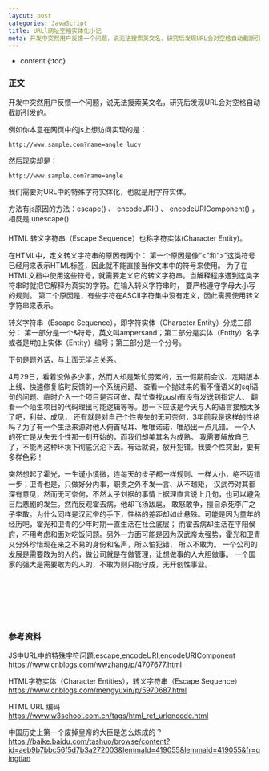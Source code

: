 ```yaml
---
layout: post
categories: JavaScript
title: URLl网址空格实体化小记
meta: 开发中突然用户反馈一个问题，说无法搜索英文名，研究后发现URL会对空格自动截断引发的。
---
```


* content
{:toc}

### 正文

开发中突然用户反馈一个问题，说无法搜索英文名，研究后发现URL会对空格自动截断引发的。

例如你本意在网页中的js上想访问实现的是：
```
http://www.sample.com?name=angle lucy
```

然后现实却是：
```
http://www.sample.com?name=angle
```

我们需要对URL中的特殊字符实体化，也就是用字符实体。

方法有js原因的方法：escape() 、 encodeURI() 、 encodeURIComponent() ， 相反是 unescape()

#### 

HTML 转义字符串（Escape Sequence）也称字符实体(Character Entity)。

在HTML中，定义转义字符串的原因有两个：
第一个原因是像“<”和“>”这类符号已经用来表示HTML标签，因此就不能直接当作文本中的符号来使用。
为了在HTML文档中使用这些符号，就需要定义它的转义字符串。当解释程序遇到这类字符串时就把它解释为真实的字符。在输入转义字符串时，
要严格遵守字母大小写的规则。
第二个原因是，有些字符在ASCII字符集中没有定义，因此需要使用转义字符串来表示。

转义字符串（Escape Sequence），即字符实体（Character Entity）分成三部分：
第一部分是一个&符号，英文叫ampersand；第二部分是实体（Entity）名字或者是#加上实体（Entity）编号；第三部分是一个分号。



下句是题外话，与上面无半点关系。

4月29日，看着没做多少事，然而人却是繁忙劳累的，五一假期前会议、定期版本上线、快速修复临时反馈的一个系统问题、
查看一个抛过来的看不懂语义的sql语句的问题、临时介入一个项目是否可做、帮忙查找push有没有发送到指定人、
翻看一个陌生项目的代码理出可能逻辑等等。想一下应该是今天与人的语言接触太多了吧，利益、成见，
还有就是对自己个性丧失的无可奈何，3年前我是这样的性格吗？为了有一个生活来源对他人俯首帖耳、唯唯诺诺，唯恐出一点儿错。
一个人的死亡是从失去个性那一刻开始的，而我们却美其名为成熟。
我需要解放自己了，不能再这种环境下彻底沉沦下去。有话就说，放开犯错。我要个性突出，要有多样色彩！

突然想起了霍光，一生谨小慎微，连每天的步子都一样规则、一样大小，绝不迈错一步；卫青也是，只做好分内事，职责之外不发一言、从不越矩，
汉武帝对其都深有意见，然而无可奈何，不然太子刘据的事情上据理直言说上几句，也可以避免日后悲剧的发生。然而反观霍去病，他却飞扬跋扈，
敢怒敢争，擅自杀死李广之子李敢。为什么同样是汉武帝的手下，性格的差距却如此悬殊。可能是因为童年的经历吧，霍光和卫青的少年时期一直生活在社会底层；
而霍去病却生活在平阳侯府，不用考虑和面对吃饭问题。另外一方面可能是因为汉武帝太强势，霍光和卫青又分外珍惜现在来之不易的身份和名声，所以怕犯错，
所以不敢为。
一个公司的发展是需要敢为的人的，做公司就是在做管理，让想做事的人大胆做事。
一个国家的强大是需要敢为的人的，不敢为则只能守成，无开创性事业。


<br/><br/><br/><br/><br/>
### 参考资料

JS中URL中的特殊字符问题:escape,encodeURI,encodeURIComponent <https://www.cnblogs.com/wwzhang/p/4707677.html>

HTML字符实体（Character Entities），转义字符串（Escape Sequence） <https://www.cnblogs.com/mengyuxin/p/5970687.html>

HTML URL 编码 <https://www.w3school.com.cn/tags/html_ref_urlencode.html>

中国历史上第一个废掉皇帝的大臣是怎么炼成的？  <https://baike.baidu.com/tashuo/browse/content?id=aeb9b7bbc56f5d7b3a272003&lemmaId=419055&lemmaId=419055&fr=qingtian>

